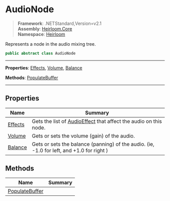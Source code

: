 # AudioNode

> **Framework**: .NETStandard,Version=v2.1  
> **Assembly**: [Heirloom.Core][0]  
> **Namespace**: [Heirloom][0]  

Represents a node in the audio mixing tree.

```cs
public abstract class AudioNode
```

--------------------------------------------------------------------------------

**Properties**: [Effects][1], [Volume][2], [Balance][3]

**Methods**: [PopulateBuffer][4]

--------------------------------------------------------------------------------

## Properties

| Name         | Summary                                                                                   |
|--------------|-------------------------------------------------------------------------------------------|
| [Effects][1] | Gets the list of [AudioEffect][5] that affect the audio on this node.                     |
| [Volume][2]  | Gets or sets the volume (gain) of the audio.                                              |
| [Balance][3] | Gets or sets the balance (panning) of the audio. (ie, -1.0 for left, and +1.0 for right ) |

## Methods

| Name                | Summary |
|---------------------|---------|
| [PopulateBuffer][4] |         |

[0]: ..\Heirloom.Core.md
[1]: Heirloom.AudioNode.Effects.md
[2]: Heirloom.AudioNode.Volume.md
[3]: Heirloom.AudioNode.Balance.md
[4]: Heirloom.AudioNode.PopulateBuffer.md
[5]: Heirloom.AudioEffect.md

